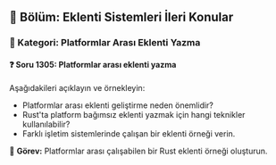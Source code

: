 ## 📘 Bölüm: Eklenti Sistemleri İleri Konular  
### 🔹 Kategori: Platformlar Arası Eklenti Yazma  
#### ❓ Soru 1305: Platformlar arası eklenti yazma

Aşağıdakileri açıklayın ve örnekleyin:

- Platformlar arası eklenti geliştirme neden önemlidir?
- Rust'ta platform bağımsız eklenti yazmak için hangi teknikler kullanılabilir?
- Farklı işletim sistemlerinde çalışan bir eklenti örneği verin.

🔧 **Görev:** Platformlar arası çalışabilen bir Rust eklenti örneği oluşturun.

